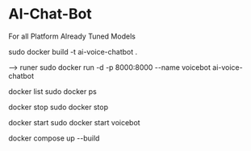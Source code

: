 # AI-Chat-Bot
For all Platform Already Tuned Models

sudo docker build -t ai-voice-chatbot .

 -->
runer 
sudo docker run -d -p 8000:8000 --name voicebot ai-voice-chatbot


docker list
  sudo docker ps


docker  stop 
  sudo docker stop <NAME>


docker start
  sudo docker start voicebot

  
docker compose up --build

